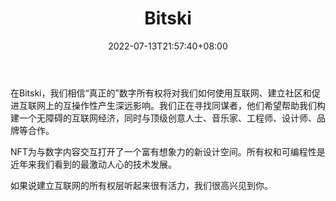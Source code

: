 ﻿---
weight: 
title: "Bitski"
description: "Creeate, sell, and own NFTs with Bitski"
date: 2022-07-13T21:57:40+08:00
lastmod: 2022-07-13T16:45:40+08:00
draft: false
authors: ["june"]
featuredImage: "494.jpg"
link: "https://www.bitski.com/"
tags: ["Bitski","数字收藏品"]
categories: ["navigation"]
navigation: ["数字收藏品"]
lightgallery: true
toc: true
pinned: false
recommend: false
recommend1: false
---
在Bitski，我们相信“真正的”数字所有权将对我们如何使用互联网、建立社区和促进互联网上的互操作性产生深远影响。我们正在寻找同谋者，他们希望帮助我们构建一个无障碍的互联网经济，同时与顶级创意人士、音乐家、工程师、设计师、品牌等合作。

NFT为与数字内容交互打开了一个富有想象力的新设计空间。所有权和可编程性是近年来我们看到的最激动人心的技术发展。

如果说建立互联网的所有权层听起来很有活力，我们很高兴见到你。